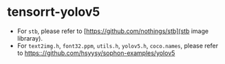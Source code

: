 # tensorrt-yolov5
- For `stb`, please refer to [https://github.com/nothings/stb](stb image libraray).
- For `text2img.h`, `font32.ppm`, `utils.h`, `yolov5.h`, `coco.names`, please refer to [https:://github.com/hsyysy/sophon-examples/yolov5](https:://github.com/hsyysy/sophon-examples/yolov5)
